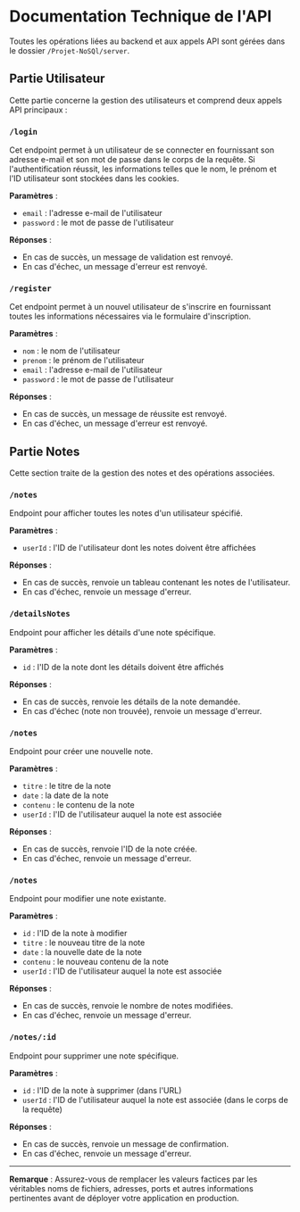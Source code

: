 # Documentation Technique de l'API

Toutes les opérations liées au backend et aux appels API sont gérées dans le dossier `/Projet-NoSQl/server`.

## Partie Utilisateur

Cette partie concerne la gestion des utilisateurs et comprend deux appels API principaux :

### `/login`

Cet endpoint permet à un utilisateur de se connecter en fournissant son adresse e-mail et son mot de passe dans le corps de la requête. Si l'authentification réussit, les informations telles que le nom, le prénom et l'ID utilisateur sont stockées dans les cookies.

**Paramètres** :
- `email` : l'adresse e-mail de l'utilisateur
- `password` : le mot de passe de l'utilisateur

**Réponses** :
- En cas de succès, un message de validation est renvoyé.
- En cas d'échec, un message d'erreur est renvoyé.

### `/register`

Cet endpoint permet à un nouvel utilisateur de s'inscrire en fournissant toutes les informations nécessaires via le formulaire d'inscription.

**Paramètres** :
- `nom` : le nom de l'utilisateur
- `prenom` : le prénom de l'utilisateur
- `email` : l'adresse e-mail de l'utilisateur
- `password` : le mot de passe de l'utilisateur

**Réponses** :
- En cas de succès, un message de réussite est renvoyé.
- En cas d'échec, un message d'erreur est renvoyé.

## Partie Notes

Cette section traite de la gestion des notes et des opérations associées.

### `/notes`

Endpoint pour afficher toutes les notes d'un utilisateur spécifié.

**Paramètres** :
- `userId` : l'ID de l'utilisateur dont les notes doivent être affichées

**Réponses** :
- En cas de succès, renvoie un tableau contenant les notes de l'utilisateur.
- En cas d'échec, renvoie un message d'erreur.

### `/detailsNotes`

Endpoint pour afficher les détails d'une note spécifique.

**Paramètres** :
- `id` : l'ID de la note dont les détails doivent être affichés

**Réponses** :
- En cas de succès, renvoie les détails de la note demandée.
- En cas d'échec (note non trouvée), renvoie un message d'erreur.

### `/notes`

Endpoint pour créer une nouvelle note.

**Paramètres** :
- `titre` : le titre de la note
- `date` : la date de la note
- `contenu` : le contenu de la note
- `userId` : l'ID de l'utilisateur auquel la note est associée

**Réponses** :
- En cas de succès, renvoie l'ID de la note créée.
- En cas d'échec, renvoie un message d'erreur.

### `/notes`

Endpoint pour modifier une note existante.

**Paramètres** :
- `id` : l'ID de la note à modifier
- `titre` : le nouveau titre de la note
- `date` : la nouvelle date de la note
- `contenu` : le nouveau contenu de la note
- `userId` : l'ID de l'utilisateur auquel la note est associée

**Réponses** :
- En cas de succès, renvoie le nombre de notes modifiées.
- En cas d'échec, renvoie un message d'erreur.

### `/notes/:id`

Endpoint pour supprimer une note spécifique.

**Paramètres** :
- `id` : l'ID de la note à supprimer (dans l'URL)
- `userId` : l'ID de l'utilisateur auquel la note est associée (dans le corps de la requête)

**Réponses** :
- En cas de succès, renvoie un message de confirmation.
- En cas d'échec, renvoie un message d'erreur.

---

**Remarque** : Assurez-vous de remplacer les valeurs factices par les véritables noms de fichiers, adresses, ports et autres informations pertinentes avant de déployer votre application en production.
